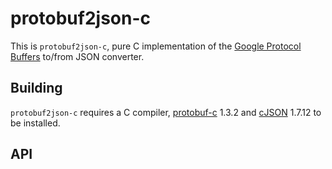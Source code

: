 protobuf2json-c
===============

This is `protobuf2json-c`, pure C implementation of the [Google Protocol Buffers] to/from JSON converter.

[Google Protocol Buffers]: https://developers.google.com/protocol-buffers/

Building
--------

`protobuf2json-c` requires a C compiler, [protobuf-c][] 1.3.2 and [cJSON][] 1.7.12 to be installed.

[protobuf-c]: https://github.com/protobuf-c/protobuf-c
[cJSON]: https://github.com/DaveGamble/cJSON

API
---
